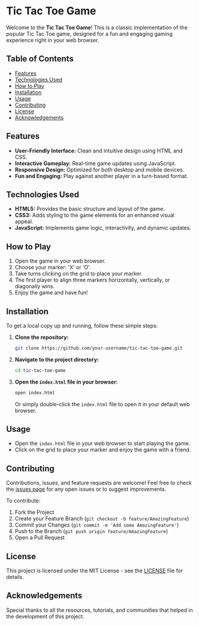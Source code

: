 # Tic Tac Toe Game

Welcome to the **Tic Tac Toe Game**! This is a classic implementation of the popular Tic Tac Toe game, designed for a fun and engaging gaming experience right in your web browser.

## Table of Contents

- [Features](#features)
- [Technologies Used](#technologies-used)
- [How to Play](#how-to-play)
- [Installation](#installation)
- [Usage](#usage)
- [Contributing](#contributing)
- [License](#license)
- [Acknowledgements](#acknowledgements)

## Features

- **User-Friendly Interface:** Clean and intuitive design using HTML and CSS.
- **Interactive Gameplay:** Real-time game updates using JavaScript.
- **Responsive Design:** Optimized for both desktop and mobile devices.
- **Fun and Engaging:** Play against another player in a turn-based format.

## Technologies Used

- **HTML5:** Provides the basic structure and layout of the game.
- **CSS3:** Adds styling to the game elements for an enhanced visual appeal.
- **JavaScript:** Implements game logic, interactivity, and dynamic updates.

## How to Play

1. Open the game in your web browser.
2. Choose your marker: 'X' or 'O'.
3. Take turns clicking on the grid to place your marker.
4. The first player to align three markers horizontally, vertically, or diagonally wins.
5. Enjoy the game and have fun!

## Installation

To get a local copy up and running, follow these simple steps:

1. **Clone the repository:**
   ```sh
   git clone https://github.com/your-username/tic-tac-toe-game.git
   ```

2. **Navigate to the project directory:**
   ```sh
   cd tic-tac-toe-game
   ```

3. **Open the `index.html` file in your browser:**
   ```sh
   open index.html
   ```
   Or simply double-click the `index.html` file to open it in your default web browser.

## Usage

- Open the `index.html` file in your web browser to start playing the game.
- Click on the grid to place your marker and enjoy the game with a friend.

## Contributing

Contributions, issues, and feature requests are welcome! Feel free to check the [issues page](https://github.com/your-username/tic-tac-toe-game/issues) for any open issues or to suggest improvements.

To contribute:

1. Fork the Project
2. Create your Feature Branch (`git checkout -b feature/AmazingFeature`)
3. Commit your Changes (`git commit -m 'Add some AmazingFeature'`)
4. Push to the Branch (`git push origin feature/AmazingFeature`)
5. Open a Pull Request

## License

This project is licensed under the MIT License - see the [LICENSE](LICENSE) file for details.

## Acknowledgements

Special thanks to all the resources, tutorials, and communities that helped in the development of this project.